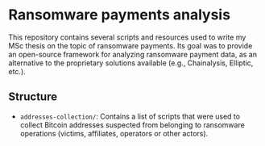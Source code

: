 # Ransomware payments analysis

This repository contains several scripts and resources used to write my MSc thesis on the topic of ransomware payments. Its goal was to provide an open-source framework for analyzing ransomware payment data, as an alternative to the proprietary solutions available (e.g., Chainalysis, Elliptic, etc.).

## Structure

- `addresses-collection/`: Contains a list of scripts that were used to collect Bitcoin addresses suspected from belonging to ransomware operations (victims, affiliates, operators or other actors).

